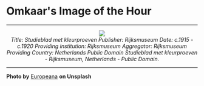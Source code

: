 # Omkaar's Image of the Hour

---

<div align="center">

<a href="https://unsplash.com/photos/here-are-a-few-options-watercolor-paint-swatches-are-shown-on-white-paper-various-hues-of-watercolor-paint-are-swirled-A42FvZfz6hY">
  <img src="https://images.unsplash.com/photo-1750327324411-b9c004feee37?crop=entropy&cs=tinysrgb&fit=max&fm=jpg&ixid=M3w3NjA2Nzh8MHwxfHJhbmRvbXx8fHx8fHx8fDE3NTEyMDIwMDB8&ixlib=rb-4.1.0&q=80&w=1080" style="max-width:100%; height:auto;">
</a>

<br>
<i>Title: Studieblad met kleurproeven Publisher: Rijksmuseum Date: c.1915 - c.1920 Providing institution: Rijksmuseum Aggregator: Rijksmuseum Providing Country: Netherlands Public Domain Studieblad met kleurproeven - Rijksmuseum, Netherlands - Public Domain.</i>

</div>

---

**Photo by** [Europeana](https://unsplash.com/@europeana) **on Unsplash**
